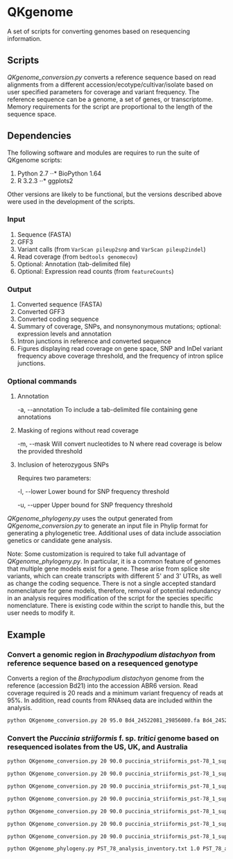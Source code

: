 # QKgenome
A set of scripts for converting genomes based on resequencing information.

## Scripts
<i>QKgenome_conversion.py</i> converts a reference sequence based on read alignments from a different accession/ecotype/cultivar/isolate based on user specified parameters for coverage and variant frequency. The reference sequence can be a genome, a set of genes, or transcriptome. Memory requirements for the script are proportional to the length of the sequence space.

## Dependencies
The following software and modules are requires to run the suite of QKgenome scripts:

1. Python 2.7
⋅⋅* BioPython 1.64
2. R 3.2.3
⋅⋅* ggplots2

Other versions are likely to be functional, but the versions described above were used in the development of the scripts.

### Input
1. Sequence (FASTA)
2. GFF3
3. Variant calls (from `VarScan pileup2snp` and `VarScan pileup2indel`)
4. Read coverage (from `bedtools genomecov`)
5. Optional: Annotation (tab-delimited file)
6. Optional: Expression read counts (from `featureCounts`)

### Output
1. Converted sequence (FASTA)
2. Converted GFF3
3. Converted coding sequence
4. Summary of coverage, SNPs, and nonsynonymous mutations; optional: expression levels and annotation
5. Intron junctions in reference and converted sequence
6. Figures displaying read coverage on gene space, SNP and InDel variant frequency above coverage threshold, and the frequency of intron splice junctions.

### Optional commands
1. Annotation

   -a, --annotation   To include a tab-delimited file containing gene annotations
2. Masking of regions without read coverage

   -m, --mask         Will convert nucleotides to N where read coverage is below the provided threshold
3. Inclusion of heterozygous SNPs

   Requires two parameters:
   
      -l, --lower     Lower bound for SNP frequency threshold
      
      -u, --upper     Upper bound for SNP frequency threshold

<i>QKgenome_phylogeny.py</i> uses the output generated from <i>QKgenome_conversion.py</i> to generate an input file in Phylip format for generating a phylogenetic tree. Additional uses of data include association genetics or candidate gene analysis.

Note: Some customization is required to take full advantage of <i>QKgenome_phylogeny.py</i>. In particular, it is a common feature of genomes that multiple gene models exist for a gene. These arise from splice site variants, which can create transcripts with different 5' and 3' UTRs, as well as change the coding sequence. There is not a single accepted standard nomenclature for gene models, therefore, removal of potential redundancy in an analysis requires modification of the script for the species specific nomenclature. There is existing code within the script to handle this, but the user needs to modify it.

## Example
### Convert a genomic region in <i>Brachypodium distachyon</i> from reference sequence based on a resequenced genotype
Converts a region of the <i>Brachypodium distachyon</i> genome from the reference (accession Bd21) into the accession ABR6 version. Read coverage required is 20 reads and a minimum variant frequency of reads at 95%. In addition, read counts from RNAseq data are included within the analysis.
```bash
python QKgenome_conversion.py 20 95.0 Bd4_24522081_29856080.fa Bd4_24522081_29856080.gff3 Yrr1_Jer1_sorted.rmdup.pileup2snp.txt Yrr1_Jer1_sorted.rmdup.pileup2indel.txt Yrr1_Jer1_sorted.rmdup.genomecov.txt Yrr1_Jer1 Yrr1_Jer1_reference_Jer1_RNAseq_tophat_readCounts.txt
```

### Convert the <i>Puccinia striiformis</i> f. sp. <i>tritici</i> genome based on resequenced isolates from the US, UK, and Australia
```bash
python QKgenome_conversion.py 20 90.0 puccinia_striiformis_pst-78_1_supercontigs.fasta puccinia_striiformis_pst-78_1_transcripts.gff3 PST_PST_104E137A-_RNAseq_sorted.rmdup.pileup2snp.txt PST_PST_104E137A-_RNAseq_sorted.rmdup.pileup2indel.txt PST_PST_104E137A-_RNAseq_sorted.genomecov.txt PST_78_PST_104E137A-_RNAseq

python QKgenome_conversion.py 20 90.0 puccinia_striiformis_pst-78_1_supercontigs.fasta puccinia_striiformis_pst-78_1_transcripts.gff3 PSH_B012_RNAseq_trimmomatic_sorted.pileup2snp.txt PSH_B012_RNAseq_trimmomatic_sorted.pileup2indel.txt PSH_B012_RNAseq_trimmomatic_sorted.genomecov.txt PST_78_PSH_B012_RNAseq

python QKgenome_conversion.py 20 90.0 puccinia_striiformis_pst-78_1_supercontigs.fasta puccinia_striiformis_pst-78_1_transcripts.gff3 PST_0821_gDNA_trimmomatic_sorted.rmdup.pileup2snp.txt PST_0821_gDNA_trimmomatic_sorted.rmdup.pileup2indel.txt PST_0821_gDNA_trimmomatic_sorted.rmdup.genomecov.txt PST_78_PST_0821_gDNA

python QKgenome_conversion.py 20 90.0 puccinia_striiformis_pst-78_1_supercontigs.fasta puccinia_striiformis_pst-78_1_transcripts.gff3 PST_08501_gDNA_trimmomatic_sorted.rmdup.pileup2snp.txt PST_08501_gDNA_trimmomatic_sorted.rmdup.pileup2indel.txt PST_08501_gDNA_trimmomatic_sorted.rmdup.genomecov.txt PST_78_PST_08501_gDNA

python QKgenome_conversion.py 20 90.0 puccinia_striiformis_pst-78_1_supercontigs.fasta puccinia_striiformis_pst-78_1_transcripts.gff3 PST_1108_gDNA_trimmomatic_sorted.rmdup.pileup2snp.txt PST_1108_gDNA_trimmomatic_sorted.rmdup.pileup2indel.txt PST_1108_gDNA_trimmomatic_sorted.rmdup.genomecov.txt PST_78_PST_1108_gDNA

python QKgenome_conversion.py 20 90.0 puccinia_striiformis_pst-78_1_supercontigs.fasta puccinia_striiformis_pst-78_1_transcripts.gff3 PST_1108_RNAseq_trimmomatic_sorted.pileup2snp.txt PST_1108_RNAseq_trimmomatic_sorted.pileup2indel.txt PST_1108_RNAseq_trimmomatic_sorted.genomecov.txt PST_78_PST_1108_RNAseq

python QKgenome_conversion.py 20 90.0 puccinia_striiformis_pst-78_1_supercontigs.fasta puccinia_striiformis_pst-78_1_transcripts.gff3 PST_78_gDNA_trimmomatic_sorted.rmdup.pileup2snp.txt PST_78_gDNA_trimmomatic_sorted.rmdup.pileup2indel.txt PST_78_gDNA_trimmomatic_sorted.rmdup.genomecov.txt PST_78_PST_78_reference

python QKgenome_phylogeny.py PST_78_analysis_inventory.txt 1.0 PST_78_analysis_information.txt PST_78_analysis_1.0.phy
```
